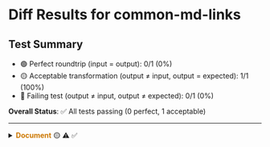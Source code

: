 # Diff Results for common-md-links

## Test Summary

- 🟢 Perfect roundtrip (input = output): 0/1 (0%)
- 🟡 Acceptable transformation (output ≠ input, output = expected): 1/1 (100%)
- 🔴 Failing test (output ≠ input, output ≠ expected): 0/1 (0%)

**Overall Status**: ✅ All tests passing (0 perfect, 1 acceptable)

---

<details >
<summary><span style="color:#cc7700; font-weight:bold;">Document</span> 🟡 <span title="Input = Output?">⚠️</span> <span title="Visual match?">✅</span></summary>

<table>
<tr>
<th style="width: 33%">Original Input</th>
<th style="width: 33%">Expected Output</th>
<th style="width: 33%">Actual Output</th>
</tr>
<tr>
<td>

# Links

[Basic link](https://example.com)

[Link with title](https://example.com "Example Website")

[Link with formatting **bold**](https://example.com)

[Link with formatting *italic*](https://example.com)

[Link with formatting `code`](https://example.com)

<https://example.com> (Automatic link)

<email@example.com> (Email link)

[Reference link][ref]

[Another reference link][ref]

[Reference link with different text][different-ref]

[Shorthand reference]

Paragraph with a [link](https://example.com) in the middle.

Paragraph with *[formatted link](https://example.com)* in italics.

Paragraph with **[formatted link](https://example.com)** in bold.

Paragraph with **[formatted link](https://example.com) beyond** in bold.

[ref]: https://example.com "Reference Example"
[different-ref]: https://example.com/different "Different Reference"
[shorthand reference]: https://example.com

</td>
<td>

# Links

[Basic link](https://example.com)

[Link with title](https://example.com "Example Website")

[Link with formatting **bold**](https://example.com)

[Link with formatting _italic_](https://example.com)

[Link with formatting `code`](https://example.com)

<https://example.com> (Automatic link)

<email@example.com> (Email link)

[Reference link][ref]

[Another reference link][ref]

[Reference link with different text][different-ref]

[Shorthand reference]

Paragraph with a [link](https://example.com) in the middle.

Paragraph with [_formatted link_](https://example.com) in italics.

Paragraph with [**formatted link**](https://example.com) in bold.

Paragraph with [**formatted link**](https://example.com) **beyond** in bold.

[ref]: https://example.com "Reference Example"

[different-ref]: https://example.com/different "Different Reference"

[shorthand reference]: https://example.com


</td>
<td>

# Links

[Basic link](https://example.com)

[Link with title](https://example.com "Example Website")

[Link with formatting **bold**](https://example.com)

[Link with formatting _italic_](https://example.com)

[Link with formatting `code`](https://example.com)

<https://example.com> (Automatic link)

<email@example.com> (Email link)

[Reference link][ref]

[Another reference link][ref]

[Reference link with different text][different-ref]

[Shorthand reference]

Paragraph with a [link](https://example.com) in the middle.

Paragraph with [_formatted link_](https://example.com) in italics.

Paragraph with [**formatted link**](https://example.com) in bold.

Paragraph with [**formatted link**](https://example.com) **beyond** in bold.

[ref]: https://example.com "Reference Example"

[different-ref]: https://example.com/different "Different Reference"

[shorthand reference]: https://example.com


</td>
</tr>
<tr>
<td>

<pre><code># Links

[Basic link](https://example.com)

[Link with title](https://example.com &quot;Example Website&quot;)

[Link with formatting **bold**](https://example.com)

[Link with formatting *italic*](https://example.com)

[Link with formatting `code`](https://example.com)

&lt;https://example.com&gt; (Automatic link)

&lt;email@example.com&gt; (Email link)

[Reference link][ref]

[Another reference link][ref]

[Reference link with different text][different-ref]

[Shorthand reference]

Paragraph with a [link](https://example.com) in the middle.

Paragraph with *[formatted link](https://example.com)* in italics.

Paragraph with **[formatted link](https://example.com)** in bold.

Paragraph with **[formatted link](https://example.com) beyond** in bold.

[ref]: https://example.com &quot;Reference Example&quot;
[different-ref]: https://example.com/different &quot;Different Reference&quot;
[shorthand reference]: https://example.com</code></pre>

</td>
<td>

<pre><code># Links

[Basic link](https://example.com)

[Link with title](https://example.com &quot;Example Website&quot;)

[Link with formatting **bold**](https://example.com)

[Link with formatting _italic_](https://example.com)

[Link with formatting `code`](https://example.com)

&lt;https://example.com&gt; (Automatic link)

&lt;email@example.com&gt; (Email link)

[Reference link][ref]

[Another reference link][ref]

[Reference link with different text][different-ref]

[Shorthand reference]

Paragraph with a [link](https://example.com) in the middle.

Paragraph with [_formatted link_](https://example.com) in italics.

Paragraph with [**formatted link**](https://example.com) in bold.

Paragraph with [**formatted link**](https://example.com) **beyond** in bold.

[ref]: https://example.com &quot;Reference Example&quot;

[different-ref]: https://example.com/different &quot;Different Reference&quot;

[shorthand reference]: https://example.com
</code></pre>

</td>
<td>

<pre><code># Links

[Basic link](https://example.com)

[Link with title](https://example.com &quot;Example Website&quot;)

[Link with formatting **bold**](https://example.com)

[Link with formatting _italic_](https://example.com)

[Link with formatting `code`](https://example.com)

&lt;https://example.com&gt; (Automatic link)

&lt;email@example.com&gt; (Email link)

[Reference link][ref]

[Another reference link][ref]

[Reference link with different text][different-ref]

[Shorthand reference]

Paragraph with a [link](https://example.com) in the middle.

Paragraph with [_formatted link_](https://example.com) in italics.

Paragraph with [**formatted link**](https://example.com) in bold.

Paragraph with [**formatted link**](https://example.com) **beyond** in bold.

[ref]: https://example.com &quot;Reference Example&quot;

[different-ref]: https://example.com/different &quot;Different Reference&quot;

[shorthand reference]: https://example.com
</code></pre>

</td>
</tr>
</table>

</details>

